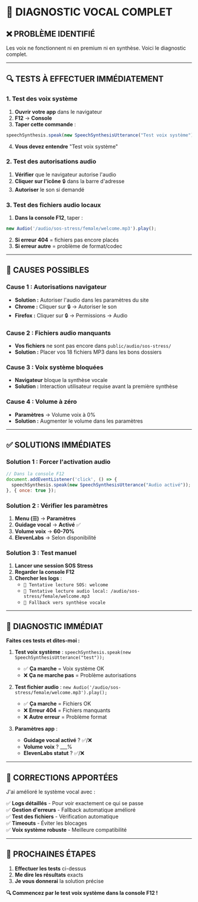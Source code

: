# 🔧 DIAGNOSTIC VOCAL COMPLET

## ❌ **PROBLÈME IDENTIFIÉ**

Les voix ne fonctionnent ni en premium ni en synthèse. Voici le diagnostic complet.

---

## 🔍 **TESTS À EFFECTUER IMMÉDIATEMENT**

### **1. Test des voix système**
1. **Ouvrir votre app** dans le navigateur
2. **F12** → **Console**
3. **Taper cette commande** :
```javascript
speechSynthesis.speak(new SpeechSynthesisUtterance("Test voix système"));
```
4. **Vous devez entendre** "Test voix système"

### **2. Test des autorisations audio**
1. **Vérifier** que le navigateur autorise l'audio
2. **Cliquer sur l'icône** 🔒 dans la barre d'adresse
3. **Autoriser** le son si demandé

### **3. Test des fichiers audio locaux**
1. **Dans la console F12**, taper :
```javascript
new Audio('/audio/sos-stress/female/welcome.mp3').play();
```
2. **Si erreur 404** = fichiers pas encore placés
3. **Si erreur autre** = problème de format/codec

---

## 🎯 **CAUSES POSSIBLES**

### **Cause 1 : Autorisations navigateur**
- **Solution :** Autoriser l'audio dans les paramètres du site
- **Chrome :** Cliquer sur 🔒 → Autoriser le son
- **Firefox :** Cliquer sur 🔒 → Permissions → Audio

### **Cause 2 : Fichiers audio manquants**
- **Vos fichiers** ne sont pas encore dans `public/audio/sos-stress/`
- **Solution :** Placer vos 18 fichiers MP3 dans les bons dossiers

### **Cause 3 : Voix système bloquées**
- **Navigateur** bloque la synthèse vocale
- **Solution :** Interaction utilisateur requise avant la première synthèse

### **Cause 4 : Volume à zéro**
- **Paramètres** → Volume voix à 0%
- **Solution :** Augmenter le volume dans les paramètres

---

## ✅ **SOLUTIONS IMMÉDIATES**

### **Solution 1 : Forcer l'activation audio**
```javascript
// Dans la console F12
document.addEventListener('click', () => {
  speechSynthesis.speak(new SpeechSynthesisUtterance("Audio activé"));
}, { once: true });
```

### **Solution 2 : Vérifier les paramètres**
1. **Menu (☰)** → **Paramètres**
2. **Guidage vocal** → **Activé** ✅
3. **Volume voix** → **60-70%**
4. **ElevenLabs** → Selon disponibilité

### **Solution 3 : Test manuel**
1. **Lancer une session SOS Stress**
2. **Regarder la console F12**
3. **Chercher les logs** :
   - `🎯 Tentative lecture SOS: welcome`
   - `🎵 Tentative lecture audio local: /audio/sos-stress/female/welcome.mp3`
   - `🔄 Fallback vers synthèse vocale`

---

## 🚨 **DIAGNOSTIC IMMÉDIAT**

**Faites ces tests et dites-moi :**

1. **Test voix système** : `speechSynthesis.speak(new SpeechSynthesisUtterance("test"));`
   - ✅ **Ça marche** = Voix système OK
   - ❌ **Ça ne marche pas** = Problème autorisations

2. **Test fichier audio** : `new Audio('/audio/sos-stress/female/welcome.mp3').play();`
   - ✅ **Ça marche** = Fichiers OK
   - ❌ **Erreur 404** = Fichiers manquants
   - ❌ **Autre erreur** = Problème format

3. **Paramètres app** :
   - **Guidage vocal activé** ? ✅/❌
   - **Volume voix** ? ___%
   - **ElevenLabs statut** ? ✅/❌

---

## 🔧 **CORRECTIONS APPORTÉES**

J'ai amélioré le système vocal avec :

✅ **Logs détaillés** - Pour voir exactement ce qui se passe  
✅ **Gestion d'erreurs** - Fallback automatique amélioré  
✅ **Test des fichiers** - Vérification automatique  
✅ **Timeouts** - Éviter les blocages  
✅ **Voix système robuste** - Meilleure compatibilité  

---

## 🎯 **PROCHAINES ÉTAPES**

1. **Effectuer les tests** ci-dessus
2. **Me dire les résultats** exacts
3. **Je vous donnerai** la solution précise

**🔍 Commencez par le test voix système dans la console F12 !**